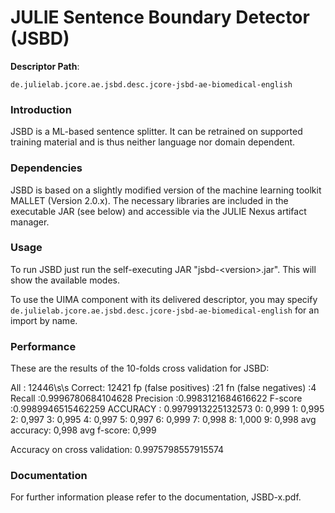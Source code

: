 # JULIE Sentence Boundary Detector (JSBD)  

**Descriptor Path**:
```
de.julielab.jcore.ae.jsbd.desc.jcore-jsbd-ae-biomedical-english
```

### Introduction
JSBD is a ML-based sentence splitter. It can be retrained on supported
training material and is thus neither language nor domain dependent.



### Dependencies
JSBD is based on a slightly modified version of the machine learning toolkit MALLET (Version 2.0.x). The necessary libraries are included in the executable JAR (see below) and accessible via the JULIE Nexus artifact manager.


### Usage
To run JSBD just run the self-executing JAR "jsbd-&lt;version&gt;.jar". This will show the available modes.

To use the UIMA component with its delivered descriptor, you may specify `de.julielab.jcore.ae.jsbd.desc.jcore-jsbd-ae-biomedical-english` for an import by name.

### Performance
These are the results of the 10-folds cross validation for JSBD:

All : 12446\s\s
Correct: 12421
fp (false positives) :21
fn (false negatives) :4
Recall :0.9996780684104628
Precision :0.9983121684616622
F-score :0.9989946515462259
ACCURACY : 0.9979913225132573
0: 0,999
1: 0,995
2: 0,997
3: 0,995
4: 0,997
5: 0,997
6: 0,999
7: 0,998
8: 1,000
9: 0,998
avg accuracy: 0,998
avg f-score: 0,999

Accuracy on cross validation: 0.9975798557915574

### Documentation
For further information please refer to the documentation, JSBD-x.pdf.

